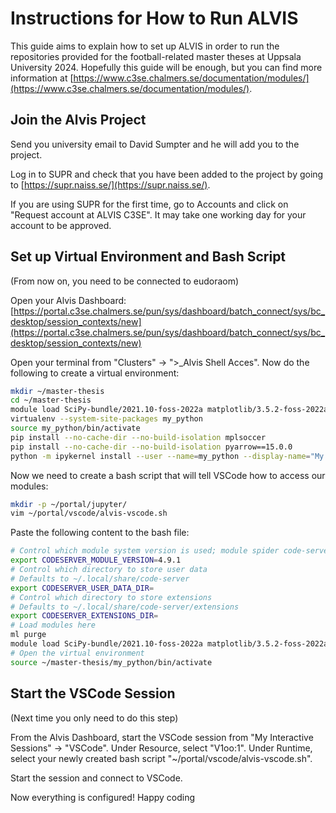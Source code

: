 # Instructions for How to Run ALVIS

This guide aims to explain how to set up ALVIS in order to run the repositories provided for the football-related master theses at Uppsala University 2024. Hopefully this guide will be enough, but you can find more information at [https://www.c3se.chalmers.se/documentation/modules/](https://www.c3se.chalmers.se/documentation/modules/).

## Join the Alvis Project

Send you university email to David Sumpter and he will add you to the project.

Log in to SUPR and check that you have been added to the project by going to [https://supr.naiss.se/](https://supr.naiss.se/).

If you are using SUPR for the first time, go to Accounts and click on "Request account at ALVIS C3SE". It may take one working day for your account to be approved.

## Set up Virtual Environment and Bash Script

(From now on, you need to be connected to eudoraom)

Open your Alvis Dashboard:
[https://portal.c3se.chalmers.se/pun/sys/dashboard/batch_connect/sys/bc_desktop/session_contexts/new](https://portal.c3se.chalmers.se/pun/sys/dashboard/batch_connect/sys/bc_desktop/session_contexts/new)

Open your terminal from "Clusters" -> ">_Alvis Shell Acces". Now do the following to create a virtual environment:
```bash
mkdir ~/master-thesis
cd ~/master-thesis
module load SciPy-bundle/2021.10-foss-2022a matplotlib/3.5.2-foss-2022a JupyterLab/3.5.0-GCCcore-11.3.0
virtualenv --system-site-packages my_python
source my_python/bin/activate
pip install --no-cache-dir --no-build-isolation mplsoccer
pip install --no-cache-dir --no-build-isolation pyarrow==15.0.0
python -m ipykernel install --user --name=my_python --display-name="My Python"
```
Now we need to create a bash script that will tell VSCode how to access our modules:
```bash
mkdir -p ~/portal/jupyter/
vim ~/portal/vscode/alvis-vscode.sh
```
Paste the following content to the bash file:
```bash
# Control which module system version is used; module spider code-server
export CODESERVER_MODULE_VERSION=4.9.1
# Control which directory to store user data
# Defaults to ~/.local/share/code-server
export CODESERVER_USER_DATA_DIR=
# Control which directory to store extensions
# Defaults to ~/.local/share/code-server/extensions
export CODESERVER_EXTENSIONS_DIR=
# Load modules here
ml purge
module load SciPy-bundle/2021.10-foss-2022a matplotlib/3.5.2-foss-2022a JupyterLab/3.5.0-GCCcore-11.3.0
# Open the virtual environment
source ~/master-thesis/my_python/bin/activate
```
## Start the VSCode Session

(Next time you only need to do this step)

From the Alvis Dashboard, start the VSCode session from "My Interactive Sessions" -> "VSCode". Under Resource, select "V1oo:1". Under Runtime, select your newly created bash script "~/portal/vscode/alvis-vscode.sh".

Start the session and connect to VSCode.

Now everything is configured! Happy coding
